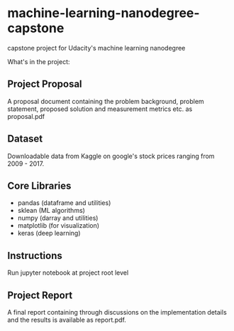 # machine-learning-nanodegree-capstone
capstone project for Udacity's machine learning nanodegree

What's in the project:
## Project Proposal
A proposal document containing the problem background, problem statement, proposed solution and measurement metrics etc. as proposal.pdf

## Dataset
Downloadable data from Kaggle on google's stock prices ranging from 2009 - 2017.

## Core Libraries
+ pandas (dataframe and utilities)
+ sklean (ML algorithms)
+ numpy (darray and utilities)
+ matplotlib (for visualization)
+ keras (deep learning)

## Instructions
Run jupyter notebook at project root level

## Project Report
A final report containing through discussions on the implementation details and the results is available as report.pdf.

